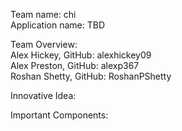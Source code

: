 Team name: chi \
Application name: TBD

Team Overview: \
Alex Hickey, GitHub: alexhickey09 \
Alex Preston, GitHub: alexp367 \
Roshan Shetty, GitHub: RoshanPShetty

Innovative Idea:

Important Components: